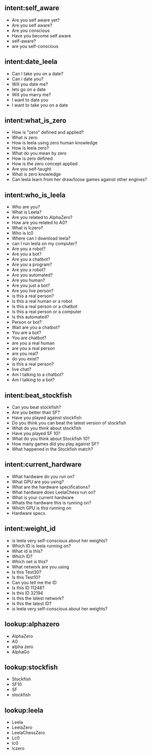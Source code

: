 ## intent:self_aware
- Are you self aware yet?
- Are you self aware?
- Are you conscious
- Have you become self aware
- self-aware?
- are you self-conscious


## intent:date_leela
- Can I take you on a date?
- Can i date you?
- Will you date me?
- lets go on a date
- Will you marry me?
- I want to date you
- I want to take you on a date

## intent:what_is_zero
- How is "zero" defined and applied?
- What is zero
- How is leela using zero human knowledge
- How is leela zero?
- What do you mean by zero
- How is zero defined
- How is the zero concept applied
- Are you self-taught
- What is zero knowledge
- Can leela learn from her draw/loose games against other engines?

## intent:who_is_leela
- Who are you?
- What is Leela?
- Are you related to AlphaZero?
- How are you related to A0?
- What is lczero?
- Who is lc0
- Where can I download leela?
- can I run leela on my computer?
- Are you a robot?
- Are you a bot?
- Are you a chatbot?
- Are you a program?
- Are you a robot?
- Are you automated?
- Are you human?
- Are you just a bot?
- Are you live person?
- is this a real person?
- Is this a real human or a robot
- Is this a real person or a chatbot
- Is this a real person or a computer
- Is this automated?
- Person or bot?
- Wait are you a chatbot?
- You are a bot?
- You are chatbot?
- are you a real human
- are you a real person
- are you real?
- do you exist?
- is this a real person?
- live chat?
- Am I talking to a chatbot?
- Am I talking to a bot?


## intent:beat_stockfish
- Can you beat stockfish?
- Are you better than SF?
- Have you played against stockfish
- Do you think you can beat the latest version of stockfish
- What do you think about stockfish
- Have you played SF 10?
- What do you think about Stockfish 10?
- How many games did you play against SF?
- What happened in the Stockfish match?


## intent:current_hardware
- What hardware do you run on?
- What GPU are you using?
- What are the hardware specifications?
- What hardware does LeelaChess run on?
- What is your current hardware
- Whats the hardware this is running on?
- Which GPU is this running on
- Hardware specs

## intent:weight_id
- is leela very self-conscious about her weights?
- Which ID is leela running on?
- What id is this?
- Which ID?
- Which net is this?
- What network are you using
- Is this Test30?
- Is this Test10?
- Can you tell me the ID
- Is this ID 11248?
- Is this ID 32194
- Is this the latest network?
- Is this the latest ID?
- is leela very self-conscious about her weights?


## lookup:alphazero
- AlphaZero
- A0
- alpha zero
- AlphaGo

## lookup:stockfish
- Stockfish
- SF10
- SF
- stockfish

## lookup:leela
- Leela
- LeelaZero
- LeelaChessZero
- Lc0
- lc0
- lczero
